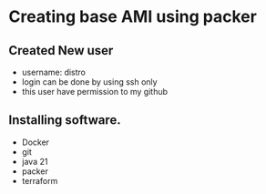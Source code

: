 # Creating base AMI using packer

## Created New user
- username: distro
- login can be done by using ssh only
- this user have permission to my github 
## Installing software.
- Docker
- git
- java 21
- packer
- terraform
